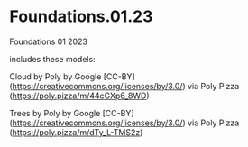# Foundations.01.23
 Foundations 01 2023


includes these models:

Cloud by Poly by Google [CC-BY] (https://creativecommons.org/licenses/by/3.0/) via Poly Pizza (https://poly.pizza/m/44cGXp6_8WD)

Trees by Poly by Google [CC-BY] (https://creativecommons.org/licenses/by/3.0/) via Poly Pizza (https://poly.pizza/m/dTy_L-TMS2z)
